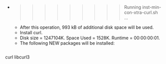 * >>>>>>>>> Running inst-min-con-xtra-curl.sh ...
  * After this operation, 993 kB of additional disk space will be used.
  * Install curl.
  * Disk size = 1247104K. Space Used = 1528K. Runtime = 00:00:00:01.
  * The following NEW packages will be installed:
  ```bash
curl libcurl3
  ```
